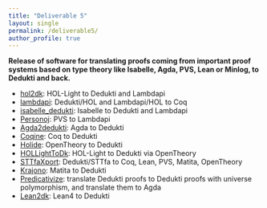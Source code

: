 ```yaml
---
title: "Deliverable 5"
layout: single
permalink: /deliverable5/
author_profile: true
---
```


**Release of software for translating proofs coming from important proof systems based on type theory like Isabelle, Agda, PVS, Lean or Minlog, to Dedukti and back.**

* [hol2dk](https://github.com/Deducteam/hol2dk): HOL-Light to Dedukti and Lambdapi
* [lambdapi](https://lambdapi.readthedocs.io/en/latest/options.html#export): Dedukti/HOL and Lambdapi/HOL to Coq
* [isabelle_dedukti](https://github.com/Deducteam/isabelle_dedukti): Isabelle to Dedukti and Lambdapi
* [Personoj](https://github.com/Deducteam/personoj): PVS to Lambdapi
* [Agda2dedukti](https://github.com/Deducteam/Agda2Dedukti): Agda to Dedukti
* [Coqine](https://github.com/Deducteam/CoqInE): Coq to Dedukti
* [Holide](https://github.com/Deducteam/Holide): OpenTheory to Dedukti
* [HOLLightToDk](https://github.com/Deducteam/HOLLightToDk): HOL-Light to Dedukti via OpenTheory
* [STTfaXport](https://github.com/Deducteam/sttfaxport): Dedukti/STTfa to Coq, Lean, PVS, Matita, OpenTheory
* [Krajono](https://github.com/Deducteam/Krajono): Matita to Dedukti
* [Predicativize](https://github.com/Deducteam/predicativize): translate Dedukti proofs to Dedukti proofs with universe polymorphism, and translate them to Agda 
* [Lean2dk](https://github.com/Deducteam/lean2dk): Lean4 to Dedukti
